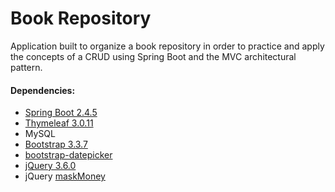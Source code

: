 # Book Repository

Application built to organize a book repository in order to practice and apply the concepts of a CRUD using Spring Boot and the MVC architectural pattern.

#### Dependencies: 

- [Spring Boot 2.4.5](https://spring.io/projects/spring-boot)
- [Thymeleaf 3.0.11](https://www.thymeleaf.org/doc/tutorials/3.0/usingthymeleaf.html#expression-utility-objects)
- MySQL
- [Bootstrap 3.3.7](https://blog.getbootstrap.com/2016/07/25/bootstrap-3-3-7-released/)
- [bootstrap-datepicker](https://github.com/uxsolutions/bootstrap-datepicker)
- [jQuery 3.6.0](https://jquery.com/download/)
- jQuery [maskMoney](https://github.com/plentz/jquery-maskmoney)
